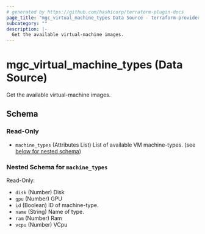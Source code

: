 ```yaml
---
# generated by https://github.com/hashicorp/terraform-plugin-docs
page_title: "mgc_virtual_machine_types Data Source - terraform-provider-mgc"
subcategory: ""
description: |-
  Get the available virtual-machine images.
---
```


# mgc_virtual_machine_types (Data Source)

Get the available virtual-machine images.



<!-- schema generated by tfplugindocs -->
## Schema

### Read-Only

- `machine_types` (Attributes List) List of available VM machine-types. (see [below for nested schema](#nestedatt--machine_types))

<a id="nestedatt--machine_types"></a>
### Nested Schema for `machine_types`

Read-Only:

- `disk` (Number) Disk
- `gpu` (Number) GPU
- `id` (Boolean) ID of machine-type.
- `name` (String) Name of type.
- `ram` (Number) Ram
- `vcpu` (Number) VCpu
